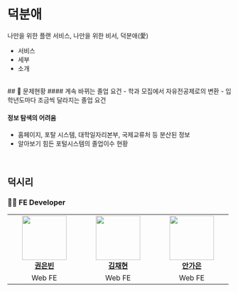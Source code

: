 # 덕분애

나만을 위한 플랜 서비스, 나만을 위한 비서, 덕분애(愛)

- 서비스
- 세부
- 소개

<br/>
## 🤔 문제현황
#### 계속 바뀌는 졸업 요건
- 학과 모집에서 자유전공제로의 변환
- 입학년도마다 조금씩 달라지는 졸업 요건

#### 정보 탐색의 어려움
- 홈페이지, 포탈 시스템, 대학일자리본부, 국제교류처 등 분산된 정보
- 알아보기 힘든 포털시스템의 졸업이수 현황

<!-- ## ✅ 주요기능

1. 주
2. 요
3. 기
4. 능 -->

<br/>

## 덕시리

### 👨‍💻 FE Developer

<table>
    <tr align="center">
        <td style="min-width: 150px;">
            <a href="https://github.com/eunbeann">
              <img src="https://github.com/eunbeann.png" width="100">
              <br />
              <b>권은빈</b>
            </a> 
        </td>
        <td style="min-width: 150px;">
            <a href="https://github.com/imddoy">
              <img src='https://github.com/2023-CodewithDuksung/2023-CodeWithDS-12/assets/65286685/d5c8cbfb-7931-49bf-a34b-a952fdabf3e6' width="100">
              <br />
              <b>김채현</b>
            </a> 
        </td>
        <td style="min-width: 150px;">
            <a href="https://github.com/dksrkn">
              <img src="https://github.com/2023-CodewithDuksung/2023-CodeWithDS-12/assets/65286685/295ff216-f764-4239-b545-39bea24c515a" width="100">
              <br />
              <b>안가은</b>
            </a>
        </td>
    </tr>
    <tr align="center">
        <td>
            Web FE
        </td>
        <td>
            Web FE
        </td>
        <td>
            Web FE
        </td>
    </tr>
</table>

<br/>


